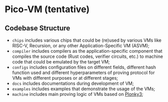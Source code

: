 # Pico-VM (tentative)

## Codebase Structure
- `chips` includes various chips that could be (re)used by various VMs like RISC-V, Recursion, or any other Application-Specific VM (ASVM);
- `compiler` includes compilers as the application-specific component that compiles the source code (Rust codes, verifier circuits, etc.) to machine code that could be emulated by the target VM;
- `configs` includes configuration files on different fields, different hash function used and different hyperparameters of proving protocol for VMs with different purposes or at different stages;
- `docs` includes documentations during development of VM;
- `examples` includes examples that demonstrate the usage of the VMs;
- `machine` includes main proving logic of VMs based on [Plonky3](https://github.com/Plonky3/Plonky3);